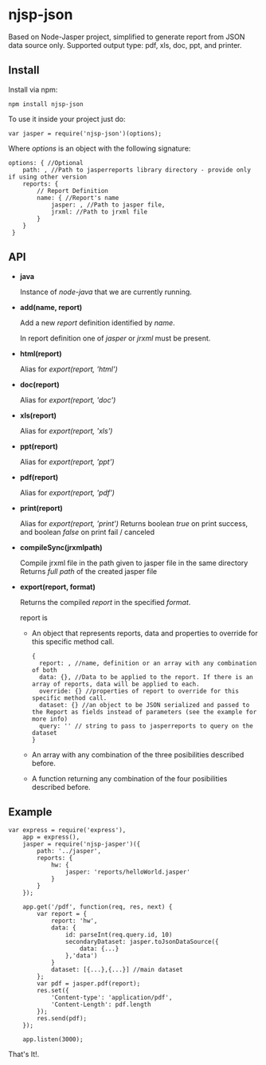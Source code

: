 # njsp-json

Based on Node-Jasper project,
simplified to generate report from JSON data source only.
Supported output type: pdf, xls, doc, ppt, and printer.

## Install

Install via npm:

```
npm install njsp-json
```

To use it inside your project just do:

```
var jasper = require('njsp-json')(options);
```

Where _options_ is an object with the following signature:

```
options: { //Optional
 	path: , //Path to jasperreports library directory - provide only if using other version
	reports: {
 		// Report Definition
 		name: { //Report's name
 			jasper: , //Path to jasper file,
 			jrxml: //Path to jrxml file
 		}
 	}
 }
 ```

## API

* **java**

	Instance of *node-java* that we are currently running.

* **add(name, report)**

  Add a new _report_ definition identified by _name_.

  In report definition one of _jasper_ or _jrxml_ must be present.

* **html(report)**

  Alias for _export(report, 'html')_

* **doc(report)**

  Alias for _export(report, 'doc')_

* **xls(report)**

  Alias for _export(report, 'xls')_

* **ppt(report)**

  Alias for _export(report, 'ppt')_

* **pdf(report)**

  Alias for _export(report, 'pdf')_

* **print(report)**

  Alias for _export(report, 'print')_
  Returns boolean _true_ on print success, and boolean _false_ on print fail / canceled

* **compileSync(jrxmlpath)**

  Compile jrxml file in the path given to jasper file in the same directory
  Returns _full path_ of the created jasper file

* **export(report, format)**

  Returns the compiled _report_ in the specified _format_.

  report is
  * An object that represents reports, data and properties to override for this specific method call.

    ```
    {
      report: , //name, definition or an array with any combination of both
      data: {}, //Data to be applied to the report. If there is an array of reports, data will be applied to each.
      override: {} //properties of report to override for this specific method call.
      dataset: {} //an object to be JSON serialized and passed to the Report as fields instead of parameters (see the example for more info)
	  query: '' // string to pass to jasperreports to query on the dataset
 	}
 	```
  * An array with any combination of the three posibilities described before.

  * A function returning any combination of the four posibilities described before.

## Example

```
var express = require('express'),
	app = express(),
	jasper = require('njsp-jasper')({
		path: '../jasper',
		reports: {
			hw: {
				jasper: 'reports/helloWorld.jasper'
			}
		}
	});

	app.get('/pdf', function(req, res, next) {
		var report = {
			report: 'hw',
			data: {
				id: parseInt(req.query.id, 10)
				secondaryDataset: jasper.toJsonDataSource({
					data: {...}
				},'data')
			}
			dataset: [{...},{...}] //main dataset
		};
		var pdf = jasper.pdf(report);
		res.set({
			'Content-type': 'application/pdf',
			'Content-Length': pdf.length
		});
		res.send(pdf);
	});

	app.listen(3000);
```

That's It!.
